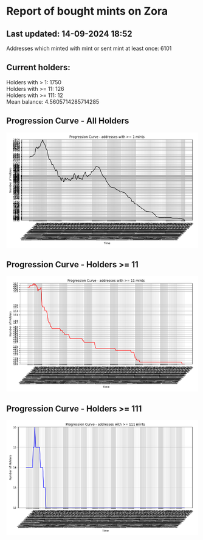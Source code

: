 # Report of bought mints on Zora
## Last updated: 14-09-2024 18:52
Addresses which minted with mint or sent mint at least once: 6101

## Current holders:
Holders with > 1: 1750  
Holders with >= 11: 126  
Holders with >= 111: 12  
Mean balance: 4.5605714285714285  

## Progression Curve - All Holders
![addresses with >= 1 mint](progression_curve_all.png)
## Progression Curve - Holders >= 11
![addresses with >= 11 mints](progression_curve_gt_11.png)
## Progression Curve - Holders >= 111
![addresses with >= 111 mints](progression_curve_gt_111.png)
